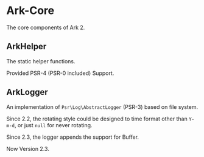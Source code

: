 # Ark-Core
The core components of Ark 2.

## ArkHelper

The static helper functions.

Provided PSR-4 (PSR-0 included) Support.

## ArkLogger

An implementation of `Psr\Log\AbstractLogger` (PSR-3) based on file system.

Since 2.2, the rotating style could be designed to time format other than `Y-m-d`, or just `null` for never rotating.

Since 2.3, the logger appends the support for Buffer. 

Now Version 2.3.
